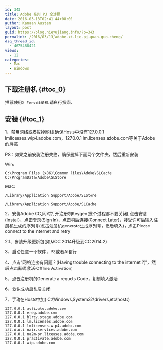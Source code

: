 ```yaml
---
id: 343
title: Adobe 系列 PJ 全过程
date: 2016-03-13T02:41:44+08:00
author: Kanaan Austen
layout: post
guid: https://blog.nieyujiang.info/?p=343
permalink: /2016/03/13/adobe-xi-lie-pj-quan-guo-cheng/
dsq_thread_id:
  - 4675488421
views:
  - 12
categories:
  - Mac
  - Windows
---
```

<!--wp-compress-html-->

<!--wp-compress-html no compression-->

## 下载注册机 {#toc_0}

推荐使用`X-Force注册机`.请自行搜索.

## 安装 {#toc_1}

1、禁用网络或者拔掉网线,确保Hosts中没有127.0.0.1 lmlicenses.wip4.adobe.com，127.0.0.1 lm.licenses.adobe.com等关于Adobe的屏蔽

PS：如果之前安装注册失败，确保删掉下面两个文件夹，然后重新安装

Win:

<pre class="prettyprint" ><code>C:\Program Files (x86)\Common Files\Adobe\SLCache
C:\ProgramData\Adobe\SLStore
</code></pre>

Mac:

<pre class="prettyprint" ><code>/Library/Application Support/Adobe/SLStore

/Library/Application Support/Adobe/SLCache
</code></pre>

2、安装Adobe CC,同时打开注册机Keygen(整个过程都不要关闭),点击安装(Install)，点击登录(Sign In)，点击稍后连接(Connect Later)，接受许可后输入注册机生成的序列号(点击注册机generate生成序列号，然后填入)，点击Please connect to the internet and retry

2.1、安装升级更新包(如从CC 2014升级到CC 2014.2)

3、启动任意一个软件，PS或者AI都行

4、点击“网络连接有问题？(Having trouble connecting to the internet ?)”，然后点击离线激活(Offline Activation)

5、点击注册机的Generate a requets Code，复制填入激活

6、软件成功启动后关闭

7、手动在Hosts中加( C:\Windows\System32\drivers\etc\hosts)

<pre class="prettyprint" ><code>127.0.0.1 activate.adobe.com
127.0.0.1 ereg.adobe.com
127.0.0.1 hlrcv.stage.adobe.com
127.0.0.1 lm.licenses.adobe.com
127.0.0.1 lmlicenses.wip4.adobe.com
127.0.0.1 na1r.services.adobe.com
127.0.0.1 na2m-pr.licenses.adobe.com
127.0.0.1 practivate.adobe.com
127.0.0.1 wip.adobe.com
</code></pre>

<!--wp-compress-html no compression-->

<!--wp-compress-html-->